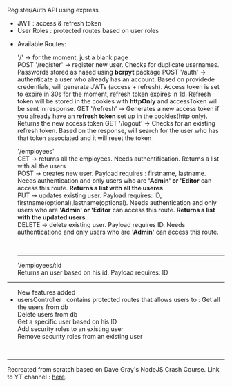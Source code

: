 Register/Auth API using express<br/>


<ul>
    <li>JWT : access & refresh token</li>
    <li>User Roles : protected routes based on user roles</li>
    <li>
        <p>Available Routes: <br/></p>
        <span> '/' -> for the moment, just a blank page</span><br/>
        <span>POST '/register' -> register new user. Checks for duplicate usernames. Passwords stored as hased using <b>bcrpyt</b> package</span>
        <span>POST '/auth' -> authenticate a user who already has an account. Based on providede credentials, will generate JWTs (access + refresh). 
            Access token is set to expire in 30s for the moment, refresh token expires in 1d. Refresh token will be stored in the cookies with <b>httpOnly</b> and accessToken will be sent in response.
        </span>
        <span>GET '/refresh' -> Generates a new access token if you already have an<b> refresh token</b> set up in the cookies(http only). Returns the new access token</span>
        <span>GET '/logout' -> Checks for an existing refresh token. Based on the response, will search for the user who has that token associated and it will reset the token</span>
        <div>
                <p> 
                    '/employees' <br/>
                    <span>GET -> returns all the employees. Needs authentification. Returns a list with all the users</span><br/>
                    <span>POST -> creates new user. Payload requires : firstname, lastname. Needs authentication and only users who are <b>'Admin' or 'Editor</b> can access this route. <b>Returns a list with all the useres</b></span><br/>
                    <span>PUT -> updates existing user. Payload requires: ID, firstname(optional),lastname(optional). Needs authentication and only users who are <b>'Admin' or 'Editor</b> can access this route. <b>Returns a list with the updated users</b></span><br/>
                    <span>DELETE -> delete existing user. Payload requires ID. Needs authenticationd and only users who are <b>'Admin'</b> can access this route.</span><br/>
                </p><br/>
                <hr/>
                <p>
                    '/employees/:id <br/>
                    <span>Returns an user based on his id. Payload requires: ID</span><br/>
                </p>
        </div>
    </li>
</ul>

<hr/>

<ul>
    <span>New features added</span> <br/>
    <li>
        usersController : contains protected routes that allows users to :
             Get all the users from db<br/> 
             Delete users from db<br/>
             Get a specific user based on his ID<br/>
             Add security roles to an existing user <br/>
             Remove security roles from an existing user <br/>
    </li>
</ul><br/>

<hr/>

<p>Recreated from scratch based on Dave Gray's NodeJS Crash Course. Link to YT channel : <a href='https://www.youtube.com/c/DaveGrayTeachesCode' target="_blank">here</a>.</p>